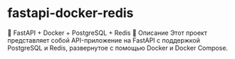 # fastapi-docker-redis
🚀 FastAPI + Docker + PostgreSQL + Redis 📌 Описание Этот проект представляет собой API-приложение на FastAPI с поддержкой PostgreSQL и Redis, развернутое с помощью Docker и Docker Compose.
